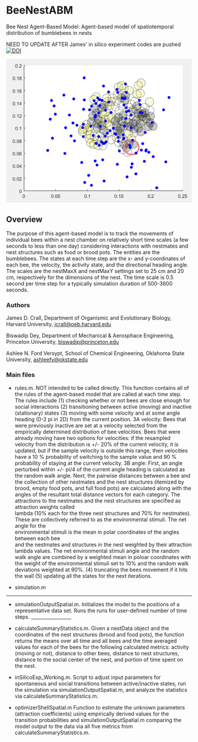 # BeeNestABM
Bee Nest Agent-Based Model: Agent-based model of spatiotemporal distribution of bumblebees in nests

NEED TO UPDATE AFTER James' in silico experiment codes are pushed
[![DOI](https://zenodo.org/badge/79126249.svg)](https://zenodo.org/badge/latestdoi/79126249)

![Initial position of bees (blue dots), queen (large red circle) and nest structures (other large circles)](thumbnail.png)

## Overview
The purpose of this agent-based model is to track the movements of individual 
bees within a nest chamber on relatively short time scales (a few seconds to 
less than one day) considering interactions with nestmates and nest structures 
such as food or brood pots. The entities are the bumblebees. The states at each 
time step are the x- and y-coordinates of each bee, the velocity, the activity state,
and the directional heading angle. The scales are the nestMaxX and nestMaxY settings 
set to 25 cm and 20 cm, respectively for the dimensions of the nest. The time scale 
is 0.5 second per time step for a typically simulation duration of 500-3600 seconds.

### Authors
James D. Crall, Department of Organismic and Evolutionary Biology, Harvard University, jcrall@oeb.harvard.edu

Biswadip Dey, Department of Mechanical & Aerosphace Engineering, Princeton University, biswadip@princeton.edu

Ashlee N. Ford Versypt, School of Chemical Engineering, Oklahoma State University, ashleefv@okstate.edu

### Main files

* rules.m.
  NOT intended to be called directly. This function contains all of the rules of 
  the agent-based model that are called at each time step. 
  The rules include 
  (1) checking whether or not bees are close enough for social interactions
  (2) transitioning between active (moving) and inactive (stationary) states
  (3) moving with some velocity and at some angle heading (0-2 pi in 2D) from the 
  current position. 3A velocity: Bees that were previously inactive are set at a 
  velocity selected from the empirically determined distribution of bee velocities. 
  Bees that were already moving have two options for velocities: if the resampled  
  velocity from the distribution is +/- 20% of the current velocity, it is updated, 
  but if the sample velocity is outside this range, then velocities have a 10 % 
  probability of switching to the sample value and 90 % probability of staying at 
  the current velocity. 3B angle: First, an angle perturbed within +/- pi/4 of the 
  current angle heading is calculated as the random walk angle. Next, the pairwise 
  distances between a bee and the collection of other nestmates and the nest structures 
  (itemized by brood, empty food pots, and full food pots) are calculated along with the 
  angles of the resultant total distance vectors for each category. The attractions to 
  the nestmates and the nest structures are specified as attraction weights called  
  lambda (10% each for the three nest structures and 70% for nestmates). These are 
  collectively referred to as the  environmental stimuli. The net angle for the  
  environmental stimuli is the mean in polar coordinates of the angles between each bee  
  and the nestmates and structures in the nest weighted by their attraction lambda values. 
  The net environmental stimuli angle and the random walk angle are combined by a weighted
  mean in poloar coordinates with the weight of the environmental stimuli set to 10% and 
  the random walk deviations weighted at 90%. 
  (4) truncating the bees movement if it hits the wall
  (5) updating all the states for the next iterations.
 
* simulation.m
______________________________________
* simulationOutputSpatial.m.
   Initializes the model to the positions of a representative data set. Runs the runs for user-defined number of time steps. _________________
   
* calculateSummaryStatistics.m.
    Given a nestData object and the coordinates of the nest structures (brood and 
    food pots), the function returns the means over all   time and all bees and the 
    time averaged values for each of the bees for the following calculated metrics: 
    activity (moving or not), distance to other bees, distance to nest structures, 
    distance to the social center of the nest, and portion of time spent on the nest.
    
* inSilicoExp_Working.m.
    Script to adjust input parameters for spontaneous and social transitions between 
    active/inactive states, run the simulation via simulationOutputSpatial.m, and 
    analyze the statistics via calculateSummaryStatistics.m.
    
* optimizerShellSpatial.m
    Function to estimate the unknown parameters (attraction coefficients) using 
    empirically derived values for the transition probabilities and 
    simulationOutputSpatial.m comparing the model output to the data via all five 
    metrics from calculateSummaryStatistics.m.
